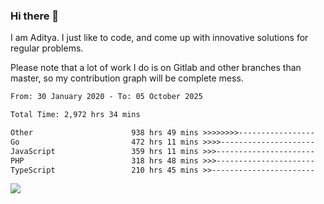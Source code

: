 ### Hi there 👋

I am Aditya. I just like to code, and come up with innovative solutions for regular problems.

Please note that a lot of work I do is on Gitlab and other branches than master, so my contribution graph will be complete mess.

<!--START_SECTION:waka-->

```txt
From: 30 January 2020 - To: 05 October 2025

Total Time: 2,972 hrs 34 mins

Other                      938 hrs 49 mins >>>>>>>>-----------------   31.58 %
Go                         472 hrs 11 mins >>>>---------------------   15.88 %
JavaScript                 359 hrs 11 mins >>>----------------------   12.08 %
PHP                        318 hrs 48 mins >>>----------------------   10.73 %
TypeScript                 210 hrs 45 mins >>-----------------------   07.09 %
```

<!--END_SECTION:waka-->

![](https://komarev.com/ghpvc/?username=BrainBuzzer)
